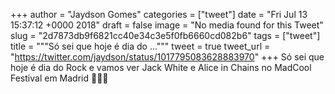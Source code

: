 
+++
author = "Jaydson Gomes"
categories = ["tweet"]
date = "Fri Jul 13 15:37:12 +0000 2018"
draft = false
image = "No media found for this Tweet"
slug = "2d7873db9f6821cc40e34c3e5f0fb6660cd082b6"
tags = ["tweet"]
title = """Só sei que hoje é dia do ..."""
tweet = true
tweet_url = "https://twitter.com/jaydson/status/1017795083628883970"
+++
Só sei que hoje é dia do Rock e vamos ver Jack White e Alice in Chains no MadCool Festival em Madrid 🤘🤘🤘
